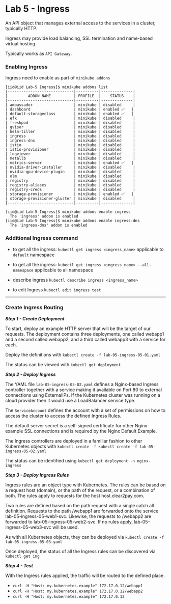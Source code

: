 # Lab 5 - Ingress

An API object that manages external access to the services in a cluster, typically HTTP.

Ingress may provide load balancing, SSL termination and name-based virtual hosting.

Typically works as `API Gateway`.

### Enabling Ingress
Ingress need to enable as part of `minikube addons`

```
[iid@iid Lab-5 Ingress]$ minikube addons list
|-----------------------------|----------|--------------|
|         ADDON NAME          | PROFILE  |    STATUS    |
|-----------------------------|----------|--------------|
| ambassador                  | minikube | disabled     |
| dashboard                   | minikube | enabled ✅   |
| default-storageclass        | minikube | enabled ✅   |
| efk                         | minikube | disabled     |
| freshpod                    | minikube | disabled     |
| gvisor                      | minikube | disabled     |
| helm-tiller                 | minikube | disabled     |
| ingress                     | minikube | disabled     |
| ingress-dns                 | minikube | disabled     |
| istio                       | minikube | disabled     |
| istio-provisioner           | minikube | disabled     |
| logviewer                   | minikube | disabled     |
| metallb                     | minikube | disabled     |
| metrics-server              | minikube | enabled ✅   |
| nvidia-driver-installer     | minikube | disabled     |
| nvidia-gpu-device-plugin    | minikube | disabled     |
| olm                         | minikube | disabled     |
| registry                    | minikube | disabled     |
| registry-aliases            | minikube | disabled     |
| registry-creds              | minikube | disabled     |
| storage-provisioner         | minikube | enabled ✅   |
| storage-provisioner-gluster | minikube | disabled     |
|-----------------------------|----------|--------------|

[iid@iid Lab-5 Ingress]$ minikube addons enable ingress
  The 'ingress' addon is enabled
[iid@iid Lab-5 Ingress]$ minikube addons enable ingress-dns
  The 'ingress-dns' addon is enabled
```

### Additional Ingress command

* to get all the ingress: `kubectl get ingress <ingress_name>` applicable to `default` namespace

* to get all the ingress: `kubectl get ingress <ingress_name> --all-namespace` applicable to all namespace

* describe ingress `kubectl describe ingress <ingress_name>`

* to edit Ingress `kubectl edit ingress test`



--------------------------
### Create Ingress Routing

***Step 1 - Create Deployment***

To start, deploy an example HTTP server that will be the target of our requests. 
The deployment contains three deployments, one called webapp1 and a second called webapp2, and a third called webapp3 with a service for each.

Deploy the definitions with `kubectl create -f lab-05-ingress-05-01.yaml`

The status can be viewed with `kubectl get deployment`

***Step 2 - Deploy Ingress***

The YAML file `lab-05-ingress-05-02.yaml` defines a Nginx-based Ingress controller together with a service making it available on Port 80 to external connections using ExternalIPs. If the Kubernetes cluster was running on a cloud provider then it would use a LoadBalancer service type.
    
The `ServiceAccount` defines the account with a set of permissions on how to access the cluster to access the defined Ingress Rules. 

The default server secret is a self-signed certificate for other Nginx example SSL connections and is required by the Nginx Default Example.

The Ingress controllers are deployed in a familiar fashion to other Kubernetes objects with `kubectl create -f kubectl create -f lab-05-ingress-05-02.yaml`
    
The status can be identified using `kubectl get deployment -n nginx-ingress`
    
***Step 3 - Deploy Ingress Rules***

Ingress rules are an object type with Kubernetes. The rules can be based on a request host (domain), or the path of the request, 
or a combination of both. The rules apply to requests for the host host.clear2pay.com.
 
Two rules are defined based on the path request with a single catch all definition. Requests to the path /webapp1 are forwarded onto the service lab-05-ingress-05-web1-svc. Likewise, the requests to /webapp2 are forwarded to lab-05-ingress-05-web2-svc. If no rules apply, lab-05-ingress-05-web3-svc will be used.
   
As with all Kubernetes objects, they can be deployed via `kubectl create -f lab-05-ingress-05-03.yaml`
   
Once deployed, the status of all the Ingress rules can be discovered via `kubectl get ing`

***Step 4 - Test***

With the Ingress rules applied, the traffic will be routed to the defined place.
   
- `curl -H "Host: my.kubernetes.example" 172.17.0.12/webapp1`
- `curl -H "Host: my.kubernetes.example" 172.17.0.12/webapp2`
- `curl -H "Host: my.kubernetes.example" 172.17.0.12`

